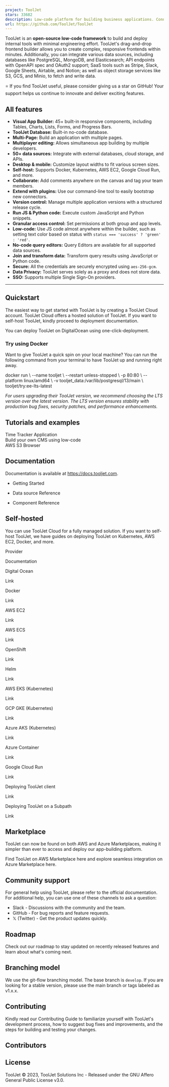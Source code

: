 ```yaml
---
project: ToolJet
stars: 33682
description: Low-code platform for building business applications. Connect to databases, cloud storages, GraphQL, API endpoints, Airtable, Google sheets, OpenAI, etc and build apps using drag and drop application builder. Built using JavaScript/TypeScript. 🚀
url: https://github.com/ToolJet/ToolJet
---
```


ToolJet is an **open-source low-code framework** to build and deploy internal tools with minimal engineering effort. ToolJet's drag-and-drop frontend builder allows you to create complex, responsive frontends within minutes. Additionally, you can integrate various data sources, including databases like PostgreSQL, MongoDB, and Elasticsearch; API endpoints with OpenAPI spec and OAuth2 support; SaaS tools such as Stripe, Slack, Google Sheets, Airtable, and Notion; as well as object storage services like S3, GCS, and Minio, to fetch and write data.

⭐ If you find ToolJet useful, please consider giving us a star on GitHub! Your support helps us continue to innovate and deliver exciting features.

All features
------------

-   **Visual App Builder:** 45+ built-in responsive components, including Tables, Charts, Lists, Forms, and Progress Bars.
-   **ToolJet Database:** Built-in no-code database.
-   **Multi-Page:** Build an application with multiple pages.
-   **Multiplayer editing:** Allows simultaneous app building by multiple developers.
-   **50+ data sources:** Integrate with external databases, cloud storage, and APIs.
-   **Desktop & mobile:** Customize layout widths to fit various screen sizes.
-   **Self-host:** Supports Docker, Kubernetes, AWS EC2, Google Cloud Run, and more.
-   **Collaborate:** Add comments anywhere on the canvas and tag your team members.
-   **Extend with plugins:** Use our command-line tool to easily bootstrap new connectors.
-   **Version control:** Manage multiple application versions with a structured release cycle.
-   **Run JS & Python code:** Execute custom JavaScript and Python snippets.
-   **Granular access control:** Set permissions at both group and app levels.
-   **Low-code:** Use JS code almost anywhere within the builder, such as setting text color based on status with `status === 'success' ? 'green' : 'red'`.
-   **No-code query editors:** Query Editors are available for all supported data sources.
-   **Join and transform data:** Transform query results using JavaScript or Python code.
-   **Secure:** All the credentials are securely encrypted using `aes-256-gcm`.
-   **Data Privacy:** ToolJet serves solely as a proxy and does not store data.
-   **SSO:** Supports multiple Single Sign-On providers.

* * *

Quickstart
----------

The easiest way to get started with ToolJet is by creating a ToolJet Cloud account. ToolJet Cloud offers a hosted solution of ToolJet. If you want to self-host ToolJet, kindly proceed to deployment documentation.

You can deploy ToolJet on DigitalOcean using one-click-deployment.

### Try using Docker

Want to give ToolJet a quick spin on your local machine? You can run the following command from your terminal to have ToolJet up and running right away.

docker run \\
  --name tooljet \\
  --restart unless-stopped \\
  -p 80:80 \\
  --platform linux/amd64 \\
  -v tooljet\_data:/var/lib/postgresql/13/main \\
  tooljet/try:ee-lts-latest

_For users upgrading their ToolJet version, we recommend choosing the LTS version over the latest version. The LTS version ensures stability with production bug fixes, security patches, and performance enhancements._

Tutorials and examples
----------------------

Time Tracker Application  
Build your own CMS using low-code  
AWS S3 Browser  

Documentation
-------------

Documentation is available at https://docs.tooljet.com.

-   Getting Started  
    
-   Data source Reference  
    
-   Component Reference

Self-hosted
-----------

You can use ToolJet Cloud for a fully managed solution. If you want to self-host ToolJet, we have guides on deploying ToolJet on Kubernetes, AWS EC2, Docker, and more.

Provider

Documentation

Digital Ocean

Link

Docker

Link

AWS EC2

Link

AWS ECS

Link

OpenShift

Link

Helm

Link

AWS EKS (Kubernetes)

Link

GCP GKE (Kubernetes)

Link

Azure AKS (Kubernetes)

Link

Azure Container

Link

Google Cloud Run

Link

Deploying ToolJet client

Link

Deploying ToolJet on a Subpath

Link

Marketplace
-----------

ToolJet can now be found on both AWS and Azure Marketplaces, making it simpler than ever to access and deploy our app-building platform.

Find ToolJet on AWS Marketplace here and explore seamless integration on Azure Marketplace here.

Community support
-----------------

For general help using ToolJet, please refer to the official documentation. For additional help, you can use one of these channels to ask a question:

-   Slack - Discussions with the community and the team.
-   GitHub - For bug reports and feature requests.
-   𝕏 (Twitter) - Get the product updates quickly.

Roadmap
-------

Check out our roadmap to stay updated on recently released features and learn about what's coming next.

Branching model
---------------

We use the git-flow branching model. The base branch is `develop`. If you are looking for a stable version, please use the main branch or tags labeled as v1.x.x.

Contributing
------------

Kindly read our Contributing Guide to familiarize yourself with ToolJet's development process, how to suggest bug fixes and improvements, and the steps for building and testing your changes.  

Contributors
------------

License
-------

ToolJet © 2023, ToolJet Solutions Inc - Released under the GNU Affero General Public License v3.0.
